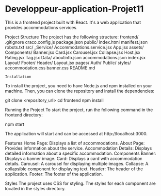 # Developpeur-application-Projet11
This is a frontend project built with React. It's a web application that provides accommodations services.

Project Structure
The project has the following structure:
frontend/
    .gitignore
    craco.config.js
    package.json
    public/
        index.html
        manifest.json
        robots.txt
    src/
        _Service/
            Accommodations.service.jsx
        App.jsx
        assets/
        Components/
            Banner.jsx
            Card.jsx
            Carousel.jsx
            Collapse.jsx
            Host.jsx
            Rating.jsx
            Tag.jsx
        Data/
            aboutinfo.json
            accommodations.json
        index.jsx
        Layout/
            Footer/
            Header/
            Layout.jsx
        pages/
            Auth/
            Public/
        styles/
            accommodation.css
            banner.css
    README.md

    Installation
To install the project, you need to have Node.js and npm installed on your machine. Then, you can clone the repository and install the dependencies:

git clone <repository_url>
cd frontend
npm install

Running the Project
To start the project, run the following command in the frontend directory:

npm start

The application will start and can be accessed at http://localhost:3000.

Features
Home Page: Displays a list of accommodations.
About Page: Provides information about the service.
Accommodation Details: Displays detailed information about a specific accommodation.
Components
Banner: Displays a banner image.
Card: Displays a card with accommodation details.
Carousel: A carousel for displaying multiple images.
Collapse: A collapsible component for displaying text.
Header: The header of the application.
Footer: The footer of the application.

Styles
The project uses CSS for styling. The styles for each component are located in the styles directory.
